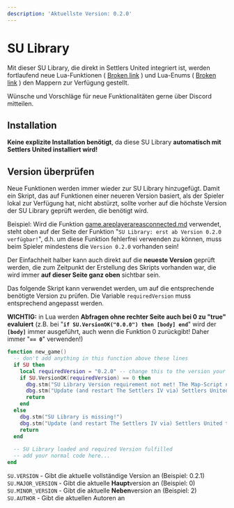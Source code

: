 ```yaml
---
description: 'Aktuellste Version: 0.2.0'
---
```


# SU Library

Mit dieser SU Library, die direkt in Settlers United integriert ist, werden fortlaufend neue Lua-Funktionen  ( [Broken link](broken-reference "mention") ) und Lua-Enums ( [Broken link](broken-reference "mention") ) den Mappern zur Verfügung gestellt.

Wünsche und Vorschläge für neue Funktionalitäten gerne über Discord mitteilen.



## Installation

**Keine explizite Installation benötigt**, da diese SU Library **automatisch mit Settlers United installiert wird!**



## Version überprüfen

Neue Funktionen werden immer wieder zur SU Library hinzugefügt. Damit ein Skript, das auf Funktionen einer neueren Version basiert, als der Spieler lokal zur Verfügung hat, nicht abstürzt, sollte vorher auf die höchste Version der SU Library geprüft werden, die benötigt wird.

Beispiel: Wird die Funktion [game.areplayerareasconnected.md](../su-library-functions/game/game.areplayerareasconnected.md "mention") verwendet, steht oben auf der Seite der Funktion "`SU Library: erst ab Version 0.2.0 verfügbar!`", d.h. um diese Funktion fehlerfrei verwenden zu können, muss beim Spieler mindestens die `Version 0.2.0` vorhanden sein!

Der Einfachheit halber kann auch direkt auf die **neueste Version** geprüft werden, die zum Zeitpunkt der Erstellung des Skripts vorhanden war, die wird immer **auf dieser Seite ganz oben** sichtbar sein.

Das folgende Skript kann verwendet werden, um auf die entsprechende benötigte Version zu prüfen. Die Variable `requiredVersion` muss entsprechend angepasst werden.

**WICHTIG:** in Lua werden **Abfragen ohne rechter Seite auch bei 0 zu "true" evaluiert** (z.B. bei "**`if SU.VersionOK("0.0.0") then [body] end`**" wird der **`[body]`** immer ausgeführt, auch wenn die Funktion 0 zurückgibt! Daher immer "**`== 0`**" verwenden!)

```lua
function new_game()
  -- don't add anything in this function above these lines
  if SU then
    local requiredVersion = "0.2.0" -- change this to the version your map-script requires
    if SU.VersionOK(requiredVersion) == 0 then
      dbg.stm("SU Library Version requirement not met! The Map-Script needs at least Version "..requiredVersion..", you have Version "..SU.VERSION.."!")
      dbg.stm("Update (and restart The Settlers IV via) Settlers United to get the latest Version installed.")
      return
    end
  else
    dbg.stm("SU Library is missing!")
    dbg.stm("Update (and restart The Settlers IV via) Settlers United to get the latest Version installed.")
    return
  end
  
  -- SU Library loaded and required Version fulfilled
  -- add your normal code here...
end
```

`SU.VERSION` - Gibt die aktuelle vollständige Version an (Beispiel: 0.2.1) \
`SU.MAJOR_VERSION` - Gibt die aktuelle **Haupt**version an (Beispiel: 0) \
`SU.MINOR_VERSION` - Gibt die aktuelle **Neben**version an (Beispiel: 2) \
`SU.AUTHOR` - Gibt die aktuellen Autoren an
